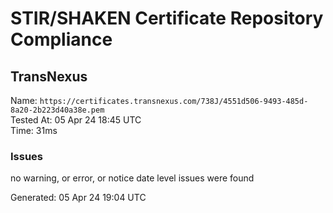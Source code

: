 # STIR/SHAKEN Certificate Repository Compliance

## TransNexus

Name: `https://certificates.transnexus.com/738J/4551d506-9493-485d-8a20-2b223d40a38e.pem`\
Tested At: 05 Apr 24 18:45 UTC\
Time: 31ms

### Issues

no warning, or error, or notice date level issues were found

Generated: 05 Apr 24 19:04 UTC